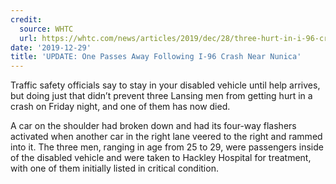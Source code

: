 ```yaml
---
credit:
  source: WHTC
  url: https://whtc.com/news/articles/2019/dec/28/three-hurt-in-i-96-crash-near-nunica/969983/
date: '2019-12-29'
title: 'UPDATE: One Passes Away Following I-96 Crash Near Nunica'
---
```



Traffic safety officials say to stay in your disabled vehicle until help arrives, but doing just that didn’t prevent three Lansing men from getting hurt in a crash on Friday night, and one of them has now died.

A car on the shoulder had broken down and had its four-way flashers activated when another car in the right lane veered to the right and rammed into it. The three men, ranging in age from 25 to 29, were passengers inside of the disabled vehicle and were taken to Hackley Hospital for treatment, with one of them initially listed in critical condition. 